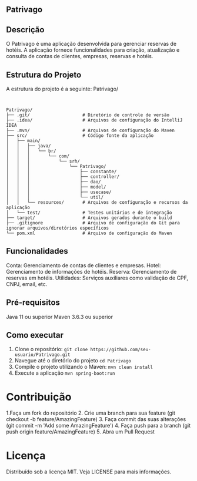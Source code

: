 ## Patrivago

## Descrição
O Patrivago é uma aplicação desenvolvida para gerenciar reservas de hotéis. A aplicação fornece funcionalidades para criação, atualização e consulta de contas de clientes, empresas, reservas e hotéis.

## Estrutura do Projeto
A estrutura do projeto é a seguinte:
Patrivago/

```A estrutura do projeto é a seguinte:

 
Patrivago/
├── .git/                    # Diretório de controle de versão
├── .idea/                   # Arquivos de configuração do IntelliJ IDEA
├── .mvn/                    # Arquivos de configuração do Maven
├── src/                     # Código fonte da aplicação
│   ├── main/
│   │   ├── java/
│   │   │   └── br/
│   │   │       └── com/
│   │   │           └── srh/
│   │   │               └── Patrivago/
│   │   │                   ├── constante/
│   │   │                   ├── controller/
│   │   │                   ├── dao/
│   │   │                   ├── model/
│   │   │                   ├── usecase/
│   │   │                   └── util/
│   │   └── resources/       # Arquivos de configuração e recursos da aplicação
│   └── test/                # Testes unitários e de integração
├── target/                  # Arquivos gerados durante o build
├── .gitignore               # Arquivo de configuração do Git para ignorar arquivos/diretórios específicos
└── pom.xml                  # Arquivo de configuração do Maven 
```
## Funcionalidades
Conta: Gerenciamento de contas de clientes e empresas.
Hotel: Gerenciamento de informações de hotéis.
Reserva: Gerenciamento de reservas em hotéis.
Utilidades: Serviços auxiliares como validação de CPF, CNPJ, email, etc.

## Pré-requisitos
Java 11 ou superior
Maven 3.6.3 ou superior

## Como executar
1. Clone o repositório:
   `git clone https://github.com/seu-usuario/Patrivago.git`
2. Navegue até o diretório do projeto
   `cd Patrivago`
3. Compile o projeto utilizando o Maven:
  `mvn clean install`
4. Execute a aplicação
  `mvn spring-boot:run`
  # Contribuição
1.Faça um fork do repositório
2. Crie uma branch para sua feature (git checkout -b feature/AmazingFeature)
3. Faça commit das suas alterações (git commit -m 'Add some AmazingFeature')
4. Faça push para a branch (git push origin feature/AmazingFeature)
5. Abra um Pull Request
# Licença
Distribuído sob a licença MIT. Veja LICENSE para mais informações.
   
